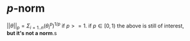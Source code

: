 
# $p$-norm

$||\theta||_{p} = \Sigma_{i=1..n}(\theta_i^p)^{1/p}$
if $p>=1$. if $p\in[0,1)$ the above is still of interest, __but it's not a norm__.s


